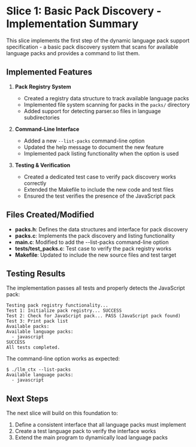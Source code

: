 # Slice 1: Basic Pack Discovery - Implementation Summary

This slice implements the first step of the dynamic language pack support specification - a basic pack discovery system that scans for available language packs and provides a command to list them.

## Implemented Features

1. **Pack Registry System**
   - Created a registry data structure to track available language packs
   - Implemented file system scanning for packs in the `packs/` directory
   - Added support for detecting parser.so files in language subdirectories

2. **Command-Line Interface**
   - Added a new `--list-packs` command-line option
   - Updated the help message to document the new feature
   - Implemented pack listing functionality when the option is used

3. **Testing & Verification**
   - Created a dedicated test case to verify pack discovery works correctly
   - Extended the Makefile to include the new code and test files
   - Ensured the test verifies the presence of the JavaScript pack

## Files Created/Modified

- **packs.h**: Defines the data structures and interface for pack discovery
- **packs.c**: Implements the pack discovery and listing functionality
- **main.c**: Modified to add the --list-packs command-line option
- **tests/test_packs.c**: Test case to verify the pack registry works
- **Makefile**: Updated to include the new source files and test target

## Testing Results

The implementation passes all tests and properly detects the JavaScript pack:

```
Testing pack registry functionality...
Test 1: Initialize pack registry... SUCCESS
Test 2: Check for JavaScript pack... PASS (JavaScript pack found)
Test 3: Print pack list
Available packs:
Available language packs:
  - javascript
SUCCESS
All tests completed.
```

The command-line option works as expected:

```
$ ./llm_ctx --list-packs
Available language packs:
  - javascript
```

## Next Steps

The next slice will build on this foundation to:
1. Define a consistent interface that all language packs must implement
2. Create a test language pack to verify the interface works
3. Extend the main program to dynamically load language packs